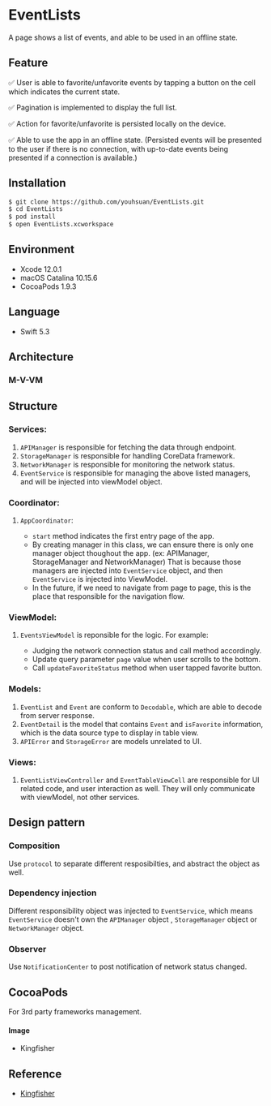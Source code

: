 # EventLists
A page shows a list of events, and able to be used in an offline state. 

## Feature

✅ User is able to favorite/unfavorite events by tapping a button on the cell which indicates the current state.

✅ Pagination is implemented to display the full list.

✅ Action for favorite/unfavorite is persisted locally on the device.

✅ Able to use the app in an offline state. 
(Persisted events will be presented to the user if there is no connection, with up-to-date events being presented if a connection is available.)

## Installation

```bash
$ git clone https://github.com/youhsuan/EventLists.git
$ cd EventLists
$ pod install
$ open EventLists.xcworkspace
```

## Environment

* Xcode 12.0.1
* macOS Catalina 10.15.6
* CocoaPods 1.9.3

## Language

* Swift 5.3

## Architecture
### M-V-VM

## Structure

### Services:
1.  `APIManager` is responsible for fetching the data through endpoint.
2.  `StorageManager` is responsible for handling CoreData framework.
3.  `NetworkManager` is responsible for monitoring the network status.
4.  `EventService` is responsible for managing the above listed managers, and will be injected into viewModel object.

### Coordinator:
1. `AppCoordinator`:

    -  `start` method indicates the first entry page of the app.
    - By creating manager in this class, we can ensure there is only one manager object thoughout the app. (ex: APIManager, StorageManager and NetworkManager)
       That is because those managers are injected into `EventService` object, and then `EventService` is injected into ViewModel.
    - In the future, if we need to navigate from page to page, this is the place that responsible for the navigation flow.

### ViewModel:
1.  `EventsViewModel` is reponsible for the logic. 
For example:

    - Judging the network connection status and call method accordingly.
    - Update query parameter `page` value when user scrolls to the bottom.
    - Call `updateFavoriteStatus` method when user tapped favorite button.

### Models:
1. `EventList` and `Event` are conform to `Decodable`, which are able to decode from server response.
2. `EventDetail` is the model that contains `Event` and `isFavorite` information, which is the data source type to display in table view.
3. `APIError` and `StorageError` are models unrelated to UI.

### Views:
1. `EventListViewController` and `EventTableViewCell` are responsible for UI related code, and user interaction as well. They will only communicate with viewModel, not other services.


## Design pattern

### Composition
Use `protocol` to separate different resposibilties, and abstract the object as well.

### Dependency injection
Different responsibility object was injected to `EventService`, which means `EventService` doesn't own the `APIManager` object , `StorageManager` object or `NetworkManager` object.

### Observer
Use `NotificationCenter` to post notification of network status changed.

## CocoaPods

For 3rd party frameworks management.

#### Image

* Kingfisher

## Reference

* [Kingfisher](https://github.com/onevcat/Kingfisher)
